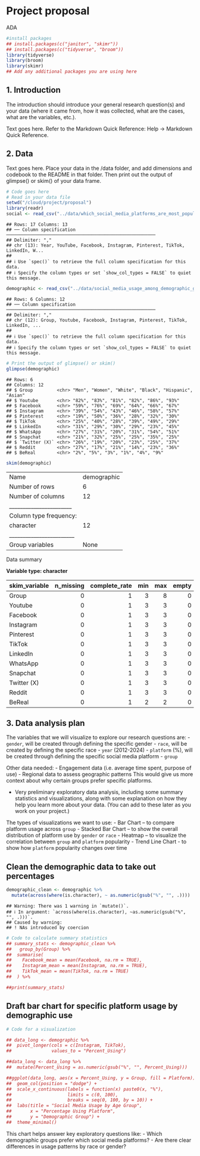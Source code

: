 Project proposal
================
ADA

``` r
#install packages 
## install.packages(c("janitor", "skimr"))
## install.packages(c("tidyverse", "broom"))
library(tidyverse)
library(broom)
library(skimr)
## Add any additional packages you are using here
```

## 1. Introduction

The introduction should introduce your general research question(s) and
your data (where it came from, how it was collected, what are the cases,
what are the variables, etc.).

Text goes here. Refer to the Markdown Quick Reference: Help -\> Markdown
Quick Reference.

## 2. Data

Text goes here. Place your data in the /data folder, and add dimensions
and codebook to the README in that folder. Then print out the output of
glimpse() or skim() of your data frame.

``` r
# Code goes here
# Read in your data file
setwd("/cloud/project/proposal")
library(readr)
social <- read_csv("../data/which_social_media_platforms_are_most_popular_data_2024-11-13.csv", skip = 2, n_max = 17)
```

    ## Rows: 17 Columns: 13
    ## ── Column specification ────────────────────────────────────────────────────────
    ## Delimiter: ","
    ## chr (13): Year, YouTube, Facebook, Instagram, Pinterest, TikTok, LinkedIn, W...
    ## 
    ## ℹ Use `spec()` to retrieve the full column specification for this data.
    ## ℹ Specify the column types or set `show_col_types = FALSE` to quiet this message.

``` r
demographic <- read_csv("../data/social_media_usage_among_demographic_groups - Sheet1 (1).csv", skip = 1)
```

    ## Rows: 6 Columns: 12
    ## ── Column specification ────────────────────────────────────────────────────────
    ## Delimiter: ","
    ## chr (12): Group, Youtube, Facebook, Instagram, Pinterest, TikTok, LinkedIn, ...
    ## 
    ## ℹ Use `spec()` to retrieve the full column specification for this data.
    ## ℹ Specify the column types or set `show_col_types = FALSE` to quiet this message.

``` r
# Print the output of glimpse() or skim()
glimpse(demographic)
```

    ## Rows: 6
    ## Columns: 12
    ## $ Group         <chr> "Men", "Women", "White", "Black", "Hispanic", "Asian"
    ## $ Youtube       <chr> "82%", "83%", "81%", "82%", "86%", "93%"
    ## $ Facebook      <chr> "59%", "76%", "69%", "64%", "66%", "67%"
    ## $ Instagram     <chr> "39%", "54%", "43%", "46%", "58%", "57%"
    ## $ Pinterest     <chr> "19%", "50%", "36%", "28%", "32%", "30%"
    ## $ TikTok        <chr> "25%", "40%", "28%", "39%", "49%", "29%"
    ## $ LinkedIn      <chr> "31%", "29%", "30%", "29%", "23%", "45%"
    ## $ WhatsApp      <chr> "27%", "31%", "20%", "31%", "54%", "51%"
    ## $ Snapchat      <chr> "21%", "32%", "25%", "25%", "35%", "25%"
    ## $ `Twitter (X)` <chr> "26%", "19%", "20%", "23%", "25%", "37%"
    ## $ Reddit        <chr> "27%", "17%", "21%", "14%", "23%", "36%"
    ## $ BeReal        <chr> "2%", "5%", "3%", "1%", "4%", "9%"

``` r
skim(demographic)
```

|                                                  |             |
|:-------------------------------------------------|:------------|
| Name                                             | demographic |
| Number of rows                                   | 6           |
| Number of columns                                | 12          |
| \_\_\_\_\_\_\_\_\_\_\_\_\_\_\_\_\_\_\_\_\_\_\_   |             |
| Column type frequency:                           |             |
| character                                        | 12          |
| \_\_\_\_\_\_\_\_\_\_\_\_\_\_\_\_\_\_\_\_\_\_\_\_ |             |
| Group variables                                  | None        |

Data summary

**Variable type: character**

| skim_variable | n_missing | complete_rate | min | max | empty | n_unique | whitespace |
|:--------------|----------:|--------------:|----:|----:|------:|---------:|-----------:|
| Group         |         0 |             1 |   3 |   8 |     0 |        6 |          0 |
| Youtube       |         0 |             1 |   3 |   3 |     0 |        5 |          0 |
| Facebook      |         0 |             1 |   3 |   3 |     0 |        6 |          0 |
| Instagram     |         0 |             1 |   3 |   3 |     0 |        6 |          0 |
| Pinterest     |         0 |             1 |   3 |   3 |     0 |        6 |          0 |
| TikTok        |         0 |             1 |   3 |   3 |     0 |        6 |          0 |
| LinkedIn      |         0 |             1 |   3 |   3 |     0 |        5 |          0 |
| WhatsApp      |         0 |             1 |   3 |   3 |     0 |        5 |          0 |
| Snapchat      |         0 |             1 |   3 |   3 |     0 |        4 |          0 |
| Twitter (X)   |         0 |             1 |   3 |   3 |     0 |        6 |          0 |
| Reddit        |         0 |             1 |   3 |   3 |     0 |        6 |          0 |
| BeReal        |         0 |             1 |   2 |   2 |     0 |        6 |          0 |

## 3. Data analysis plan

The variables that we will visualize to explore our research questions
are: - `gender`, will be created through defining the specific gender -
`race`, will be created by defining the specific race - `year`
(2012-2024) - `platform` (%), will be created through defining the
specific social media platform - `group`

Other data needed: - Engagement data (i.e. average time spent, purpose
of use) - Regional data to assess geographic patterns This would give us
more context about why certain groups prefer specific platforms.

- Very preliminary exploratory data analysis, including some summary
  statistics and visualizations, along with some explanation on how they
  help you learn more about your data. (You can add to these later as
  you work on your project.)

The types of visualizations we want to use: - Bar Chart – to compare
platform usage across `group` - Stacked Bar Chart – to show the overall
distribution of platform use by `gender` or `race` - Heatmap – to
visualize the correlation between `group` and `platform` popularity -
Trend Line Chart - to show how `platform` popularity changes over time

## Clean the demographic data to take out percentages

``` r
demographic_clean <- demographic %>%
  mutate(across(where(is.character), ~ as.numeric(gsub("%", "", .))))
```

    ## Warning: There was 1 warning in `mutate()`.
    ## ℹ In argument: `across(where(is.character), ~as.numeric(gsub("%", "", .)))`.
    ## Caused by warning:
    ## ! NAs introduced by coercion

``` r
# Code to calculate summary statistics
## summary_stats <- demographic_clean %>%
##   group_by(Group) %>%
##  summarise(
##    Facebook_mean = mean(Facebook, na.rm = TRUE),
##    Instagram_mean = mean(Instagram, na.rm = TRUE),
##    TikTok_mean = mean(TikTok, na.rm = TRUE)
##  ) %>%

##print(summary_stats)
```

## Draft bar chart for specific platform usage by demographic use

``` r
# Code for a visualization

## data_long <- demographic %>%
##  pivot_longer(cols = c(Instagram, TikTok),
##               values_to = "Percent_Using")

##data_long <- data_long %>%
##  mutate(Percent_Using = as.numeric(gsub("%", "", Percent_Using)))

##ggplot(data_long, aes(x = Percent_Using, y = Group, fill = Platform)) +
##  geom_col(position = "dodge") +
##  scale_x_continuous(labels = function(x) paste0(x, "%"),
##                     limits = c(0, 100),
##                     breaks = seq(0, 100, by = 10)) + 
##  labs(title = "Social Media Usage by Age Group",
##       x = "Percentage Using Platform",
##       y = "Demographic Group") +
##  theme_minimal()
```

This chart helps answer key exploratory questions like: - Which
demographic groups prefer which social media platforms? - Are there
clear differences in usage patterns by race or gender?
